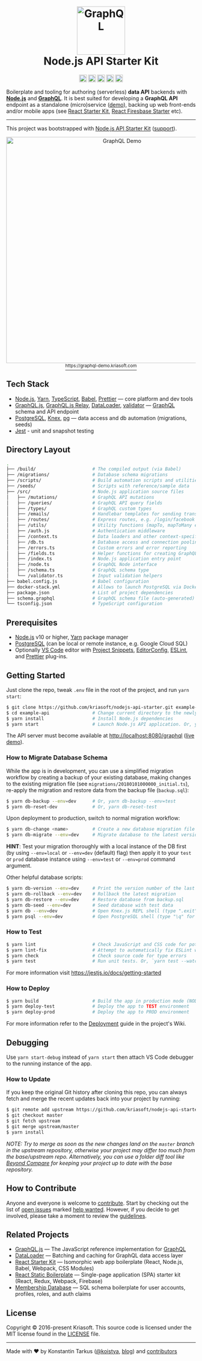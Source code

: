 <h1 align="center">
  <img src="https://s.tarkus.me/graphql-logo.png" width="128" height="128" alt="GraphQL" /><br>
  Node.js API Starter Kit
</h1>

<p align="center">
  <img src="https://api.dependabot.com/badges/status?host=github&repo=kriasoft/nodejs-api-starter" alt="Dependabot" height="20" />
  <a href="https://discord.gg/PkRad23"><img src="https://img.shields.io/badge/chat-discord-kriasoft.svg?logo=discord&style=flat" height="20"></a>
  <a href="https://patreon.com/koistya"><img src="https://img.shields.io/badge/donate-patreon-kriasoft.svg?logo=patreon&style=flat" height="20"></a>
  <a href="https://github.com/kriasoft/nodejs-api-starter/stargazers"><img src="https://img.shields.io/github/stars/kriasoft/nodejs-api-starter.svg?style=social&label=Star&maxAge=3600" height="20"></a>
  <a href="https://twitter.com/ReactStarter"><img src="https://img.shields.io/twitter/follow/ReactStarter.svg?style=social&label=Follow&maxAge=3600" height="20"></a>
</p>

Boilerplate and tooling for authoring (serverless) **data API** backends with **[Node.js][node]**
and **[GraphQL][gql]**. It is best suited for developing a **GraphQL API** endpoint as a standalone
(micro)service ([demo][demo]), backing up web front-ends and/or mobile apps (see [React Starter
Kit][rsk], [React Firesbase Starter][rfs] etc).


---

This project was bootstrapped with [Node.js API Starter Kit](https://github.com/kriasoft/nodejs-api-starter)
([support](https://discord.gg/PkRad23)).

<p align="center"><a href="https://graphql-demo.kriasoft.com"><img src="http://koistya.github.io/files/nodejs-api-starter-demo.png" width="600" alt="GraphQL Demo" /><br><sup>https://graphql-demo.kriasoft.com</sup></a></p>


## Tech Stack

* [Node.js][node], [Yarn][yarn], [TypeScript][ts], [Babel][babel], [Prettier][prettier] — core platform and dev tools
* [GraphQL.js][gqljs], [GraphQL.js Relay][gqlrelay], [DataLoader][loader], [validator][validator] — [GraphQL][gql] schema and API endpoint
* [PostgreSQL][pg], [Knex][knex], [pg][nodepg] — data access and db automation (migrations, seeds)
* [Jest][jest] - unit and snapshot testing

## Directory Layout

```bash
.
├── /build/                     # The compiled output (via Babel)
├── /migrations/                # Database schema migrations
├── /scripts/                   # Build automation scripts and utilities
├── /seeds/                     # Scripts with reference/sample data
├── /src/                       # Node.js application source files
│   ├── /mutations/             # GraphQL API mutations
│   ├── /queries/               # GraphQL API query fields
│   ├── /types/                 # GraphQL custom types
│   ├── /emails/                # Handlebar templates for sending transactional email
│   ├── /routes/                # Express routes, e.g. /login/facebook
│   ├── /utils/                 # Utility functions (mapTo, mapToMany etc.)
│   ├── /auth.js                # Authentication middleware
│   ├── /context.ts             # Data loaders and other context-specific stuff
│   ├── /db.ts                  # Database access and connection pooling (via Knex)
│   ├── /errors.ts              # Custom errors and error reporting
│   ├── /fields.ts              # Helper functions for creating GraphQL query fields
│   ├── /index.ts               # Node.js application entry point
│   ├── /node.ts                # GraphQL Node interface
│   ├── /schema.ts              # GraphQL schema type
│   └── /validator.ts           # Input validation helpers
├── babel.config.js             # Babel configuration
├── docker-stack.yml            # Allows to launch PostgreSQL via Docker
├── package.json                # List of project dependencies
├── schema.graphql              # GraphQL schema file (auto-generated)
└── tsconfig.json               # TypeScript configuration
```


## Prerequisites

* [Node.js][node] v10 or higher, [Yarn][yarn] package manager
* [PostgreSQL][pg] (can be local or remote instance, e.g. Google Cloud SQL)
* Optionally [VS Code][code] editor with [Project Snippets][vcsnippets],
  [EditorConfig][vceditconfig], [ESLint][vceslint], and [Prettier][vcprettier]
  plug-ins.


## Getting Started

Just clone the repo, tweak `.env` file in the root of the project, and run `yarn start`:

```bash
$ git clone https://github.com/kriasoft/nodejs-api-starter.git example-api
$ cd example-api                # Change current directory to the newly created one
$ yarn install                  # Install Node.js dependencies
$ yarn start                    # Launch Node.js API application. Or, yarn start --env=local
```

The API server must become available at [http://localhost:8080/graphql](http://localhost:8080/graphql)
([live demo][demo]).


### How to Migrate Database Schema

While the app is in development, you can use a simplified migration workflow by
creating a backup of your existing database, making changes to the existing
migration file (see `migrations/20180101000000_initial.ts`), re-apply the
migration and restore data from the backup file (`backup.sql`):

```bash
$ yarn db-backup --env=dev      # Or, yarn db-backup --env=test
$ yarn db-reset-dev             # Or, yarn db-reset-test
```

Upon deployment to production, switch to normal migration workflow:

```bash
$ yarn db-change <name>         # Create a new database migration file
$ yarn db-migrate --env=dev     # Migrate database to the latest version
```

**HINT**: Test your migration thoroughly with a local instance of the DB first
(by using `--env=local` or `--env=dev` (default) flag) then apply it to your
`test` or `prod` database instance using `--env=test` or `--env=prod` command
argument.

Other helpful database scripts:

```bash
$ yarn db-version --env=dev     # Print the version number of the last migration
$ yarn db-rollback --env=dev    # Rollback the latest migration
$ yarn db-restore --env=dev     # Restore database from backup.sql
$ yarn db-seed --env=dev        # Seed database with test data
$ yarn db --env=dev             # Open Knex.js REPL shell (type ".exit" for exit)
$ yarn psql --env=dev           # Open PostgreSQL shell (type "\q" for exit)
```

### How to Test

```bash
$ yarn lint                     # Check JavaScript and CSS code for potential issues
$ yarn lint-fix                 # Attempt to automatically fix ESLint warnings
$ yarn check                    # Check source code for type errors
$ yarn test                     # Run unit tests. Or, `yarn test --watch`
```

For more information visit https://jestjs.io/docs/getting-started

### How to Deploy

```bash
$ yarn build                    # Build the app in production mode (NODE_ENV=production)
$ yarn deploy-test              # Deploy the app to TEST environment
$ yarn deploy-prod              # Deploy the app to PROD environment
```

For more information refer to the [Deployment](https://github.com/kriasoft/nodejs-api-starter/wiki/deployment)
guide in the project's Wiki.


## Debugging

Use `yarn start-debug` instead of `yarn start` then attach VS Code debugger to the running
instance of the app.


### How to Update

If you keep the original Git history after cloning this repo, you can always fetch and merge
the recent updates back into your project by running:

```bash
$ git remote add upstream https://github.com/kriasoft/nodejs-api-starter.git
$ git checkout master
$ git fetch upstream
$ git merge upstream/master
$ yarn install
```

_NOTE: Try to merge as soon as the new changes land on the `master` branch in the upstream
repository, otherwise your project may differ too much from the base/upstream repo.
Alternatively, you can use a folder diff tool like [Beyond Compare][bc] for keeping your project
up to date with the base repository._


## How to Contribute

Anyone and everyone is welcome to [contribute](CONTRIBUTING.md). Start by checking out the list of
[open issues](https://github.com/kriasoft/nodejs-api-starter/issues) marked
[help wanted](https://github.com/kriasoft/nodejs-api-starter/issues?q=label:"help+wanted").
However, if you decide to get involved, please take a moment to review the [guidelines](CONTRIBUTING.md).


## Related Projects

* [GraphQL.js](https://github.com/graphql/graphql-js) — The JavaScript reference implementation for [GraphQL](http://graphql.org/)
* [DataLoader](https://github.com/facebook/dataloader) — Batching and caching for GraphQL data access layer
* [React Starter Kit](https://github.com/kriasoft/react-starter-kit) — Isomorphic web app boilerplate (React, Node.js, Babel, Webpack, CSS Modules)
* [React Static Boilerplate](https://github.com/kriasoft/react-static-boilerplate) — Single-page application (SPA) starter kit (React, Redux, Webpack, Firebase)
* [Membership Database](https://github.com/membership/membership.db) — SQL schema boilerplate for user accounts, profiles, roles, and auth claims


## License

Copyright © 2016-present Kriasoft. This source code is licensed under the MIT license found in the
[LICENSE](https://github.com/kriasoft/nodejs-api-starter/blob/master/LICENSE) file.

---
Made with ♥ by Konstantin Tarkus ([@koistya](https://twitter.com/koistya), [blog](https://medium.com/@tarkus)) and [contributors](https://github.com/kriasoft/nodejs-api-starter/graphs/contributors)


[rsk]: https://github.com/kriasoft/react-starter-kit
[rfs]: https://github.com/kriasoft/react-firebase-starter
[node]: https://nodejs.org
[ts]: https://typescriptlang.org/
[babel]: http://babeljs.io/
[prettier]: https://prettier.io/
[gql]: http://graphql.org/
[gqljs]: https://github.com/graphql/graphql-js
[gqlrelay]: https://github.com/graphql/graphql-relay-js
[yarn]: https://yarnpkg.com
[demo]: https://graphql-demo.kriasoft.com/
[pg]: https://www.postgresql.org/
[nodepg]: https://github.com/brianc/node-postgres
[code]: https://code.visualstudio.com/
[vcsnippets]: https://marketplace.visualstudio.com/items?itemName=rebornix.project-snippets
[vceditconfig]: https://marketplace.visualstudio.com/items?itemName=EditorConfig.EditorConfig
[vceslint]: https://marketplace.visualstudio.com/items?itemName=dbaeumer.vscode-eslint
[vcprettier]: https://marketplace.visualstudio.com/items?itemName=esbenp.prettier-vscode
[knex]: http://knexjs.org/
[loader]: https://github.com/facebook/dataloader
[validator]: https://github.com/chriso/validator.js
[jest]: http://facebook.github.io/jest/
[bc]: https://scootersoftware.com
